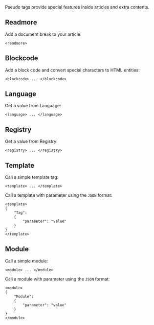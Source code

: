 Pseudo tags provide special features inside articles and extra contents.


Readmore
--------

Add a document break to your article:

```
<readmore>
```


Blockcode
---------

Add a block code and convert special characters to HTML entities:

```
<blockcode> ... </blockcode>
```


Language
--------

Get a value from Language:

```
<language> ... </language>
```


Registry
--------

Get a value from Registry:

```
<registry> ... </registry>
```


Template
--------

Call a simple template tag:

```
<template> ... </template>
```

Call a template with parameter using the `JSON` format:

```
<template>
{
	"Tag":
	{
		"parameter": "value"
	}
}
</template>
```


Module
------

Call a simple module:

```
<module> ... </module>
```

Call a module with parameter using the `JSON` format:

```
<module>
{
	"Module":
	{
		"parameter": "value"
	}
}
</module>
```
